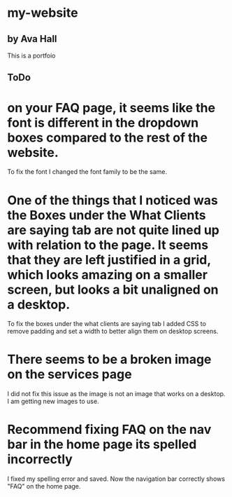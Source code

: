 # my-website
## by Ava Hall
This is a portfoio 

## ToDo
# on your FAQ page, it seems like the font is different in the dropdown boxes compared to the rest of the website. 
To fix the font I changed the font family to be the same.

# One of the things that I noticed was the Boxes under the What Clients are saying tab are not quite lined up with relation to the page. It seems that they are left justified in a grid, which looks amazing on a smaller screen, but looks a bit unaligned on a desktop.
To fix the boxes under the what clients are saying tab I added CSS to remove padding and set a width to better align them on desktop screens.

# There seems to be a broken image on the services page 
I did not fix this issue as the image is not an image that works on a desktop. I am getting new images to use. 

# Recommend fixing FAQ on the nav bar in the home page its spelled incorrectly
I fixed my spelling error and saved. Now the navigation bar correctly shows "FAQ" on the home page.

